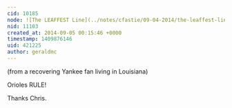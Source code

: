 ```yaml
---
cid: 10185
node: ![The LEAFFEST Line](../notes/cfastie/09-04-2014/the-leaffest-line)
nid: 11103
created_at: 2014-09-05 00:15:46 +0000
timestamp: 1409876146
uid: 421225
author: geraldmc
---
```


(from a recovering Yankee fan living in Louisiana)

Orioles RULE!

Thanks Chris.